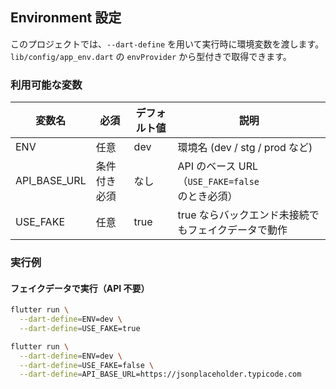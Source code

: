 ## Environment 設定

このプロジェクトでは、`--dart-define` を用いて実行時に環境変数を渡します。  
`lib/config/app_env.dart` の `envProvider` から型付きで取得できます。

### 利用可能な変数

| 変数名       | 必須         | デフォルト値 | 説明                                                |
| ------------ | ------------ | ------------ | --------------------------------------------------- |
| ENV          | 任意         | dev          | 環境名 (dev / stg / prod など)                      |
| API_BASE_URL | 条件付き必須 | なし         | API のベース URL（`USE_FAKE=false` のとき必須）     |
| USE_FAKE     | 任意         | true         | true ならバックエンド未接続でもフェイクデータで動作 |

### 実行例

#### フェイクデータで実行（API 不要）

```bash
flutter run \
  --dart-define=ENV=dev \
  --dart-define=USE_FAKE=true
```

```bash
flutter run \
  --dart-define=ENV=dev \
  --dart-define=USE_FAKE=false \
  --dart-define=API_BASE_URL=https://jsonplaceholder.typicode.com
```